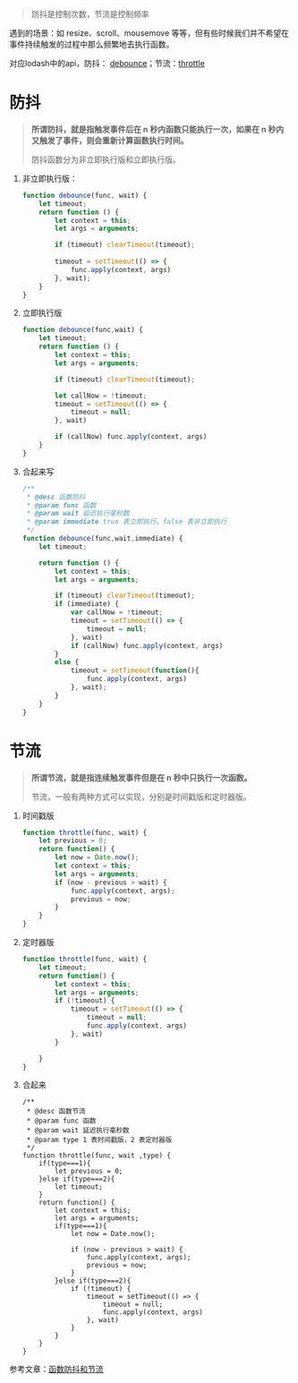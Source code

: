 > 防抖是控制次数，节流是控制频率

遇到的场景：如 resize、scroll、mousemove 等等，但有些时候我们并不希望在事件持续触发的过程中那么频繁地去执行函数。

对应lodash中的api，防抖： [debounce](https://lodash.com/docs/4.17.15#debounce)；节流：[throttle](https://lodash.com/docs/4.17.15#throttle)

# 防抖

> **所谓防抖，就是指触发事件后在 n 秒内函数只能执行一次，如果在 n 秒内又触发了事件，则会重新计算函数执行时间。**
>
> 防抖函数分为非立即执行版和立即执行版。

1. 非立即执行版：

   ```javascript
   function debounce(func, wait) {
       let timeout;
       return function () {
           let context = this;
           let args = arguments;
   
           if (timeout) clearTimeout(timeout);
           
           timeout = setTimeout(() => {
               func.apply(context, args)
           }, wait);
       }
   }
   ```

2. 立即执行版

   ```javascript
   function debounce(func,wait) {
       let timeout;
       return function () {
           let context = this;
           let args = arguments;
   
           if (timeout) clearTimeout(timeout);
   
           let callNow = !timeout;
           timeout = setTimeout(() => {
               timeout = null;
           }, wait)
   
           if (callNow) func.apply(context, args)
       }
   }
   ```

3. 合起来写

   ```javascript
   /**
    * @desc 函数防抖
    * @param func 函数
    * @param wait 延迟执行毫秒数
    * @param immediate true 表立即执行，false 表非立即执行
    */
   function debounce(func,wait,immediate) {
       let timeout;
   
       return function () {
           let context = this;
           let args = arguments;
   
           if (timeout) clearTimeout(timeout);
           if (immediate) {
               var callNow = !timeout;
               timeout = setTimeout(() => {
                   timeout = null;
               }, wait)
               if (callNow) func.apply(context, args)
           }
           else {
               timeout = setTimeout(function(){
                   func.apply(context, args)
               }, wait);
           }
       }
   }
   ```

   

# 节流

>**所谓节流，就是指连续触发事件但是在 n 秒中只执行一次函数。**
>
>节流，一般有两种方式可以实现，分别是时间戳版和定时器版。

1. 时间戳版

   ```jsx
   function throttle(func, wait) {
       let previous = 0;
       return function() {
           let now = Date.now();
           let context = this;
           let args = arguments;
           if (now - previous > wait) {
               func.apply(context, args);
               previous = now;
           }
       }
   }
   ```

2. 定时器版

   ```javascript
   function throttle(func, wait) {
       let timeout;
       return function() {
           let context = this;
           let args = arguments;
           if (!timeout) {
               timeout = setTimeout(() => {
                   timeout = null;
                   func.apply(context, args)
               }, wait)
           }
   
       }
   }
   ```

3. 合起来

   ```tsx
   /**
    * @desc 函数节流
    * @param func 函数
    * @param wait 延迟执行毫秒数
    * @param type 1 表时间戳版，2 表定时器版
    */
   function throttle(func, wait ,type) {
       if(type===1){
           let previous = 0;
       }else if(type===2){
           let timeout;
       }
       return function() {
           let context = this;
           let args = arguments;
           if(type===1){
               let now = Date.now();
   
               if (now - previous > wait) {
                   func.apply(context, args);
                   previous = now;
               }
           }else if(type===2){
               if (!timeout) {
                   timeout = setTimeout(() => {
                       timeout = null;
                       func.apply(context, args)
                   }, wait)
               }
           }
       }
   }
   ```



参考文章：[函数防抖和节流](https://www.jianshu.com/p/c8b86b09daf0)